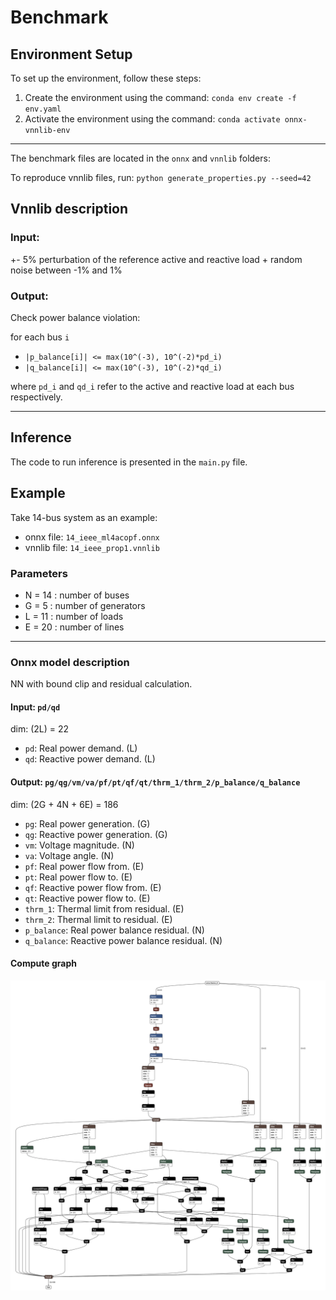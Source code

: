 # Benchmark

## Environment Setup
To set up the environment, follow these steps:
1. Create the environment using the command: `conda env create -f env.yaml`
2. Activate the environment using the command: `conda activate onnx-vnnlib-env`

---
The benchmark files are located in the `onnx` and `vnnlib` folders:

To reproduce vnnlib files, run: `python generate_properties.py --seed=42`

## Vnnlib description
### Input:
+- 5% perturbation of the reference active and reactive load + random noise between -1% and 1%
### Output:
Check power balance violation:

for each bus `i`
- `|p_balance[i]| <= max(10^(-3), 10^(-2)*pd_i)`
- `|q_balance[i]| <= max(10^(-3), 10^(-2)*qd_i)`

where `pd_i` and `qd_i` refer to the active and reactive load at each bus respectively.

---
## Inference
The code to run inference is presented in the `main.py` file.

## Example
Take 14-bus system as an example:
- onnx file: `14_ieee_ml4acopf.onnx`
- vnnlib file: `14_ieee_prop1.vnnlib`

### Parameters
- N = 14 : number of buses
- G =  5 : number of generators
- L = 11 : number of loads
- E = 20 : number of lines
---
### Onnx model description
NN with bound clip and residual calculation.
#### Input: `pd/qd`
dim: (2L) = 22
- `pd`: Real power demand. (L)
- `qd`: Reactive power demand. (L)
#### Output: `pg/qg/vm/va/pf/pt/qf/qt/thrm_1/thrm_2/p_balance/q_balance`
dim: (2G + 4N + 6E) = 186
- `pg`: Real power generation. (G)
- `qg`: Reactive power generation. (G)
- `vm`: Voltage magnitude. (N)
- `va`: Voltage angle. (N)
- `pf`: Real power flow from. (E)
- `pt`: Real power flow to. (E)
- `qf`: Reactive power flow from. (E)
- `qt`: Reactive power flow to. (E)
- `thrm_1`: Thermal limit from residual. (E)
- `thrm_2`: Thermal limit to residual. (E)
- `p_balance`: Real power balance residual. (N)
- `q_balance`: Reactive power balance residual. (N)

#### Compute graph
![](etc/compute_graph.png)